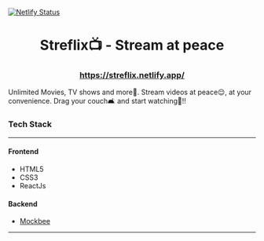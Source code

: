 [![Netlify Status](https://api.netlify.com/api/v1/badges/b1a5468e-723b-4926-8bb5-0e4a702c163e/deploy-status)](https://app.netlify.com/sites/streflix/deploys)

<div align="center">
  
# Streflix📺 - Stream at peace
### https://streflix.netlify.app/

  
</div>


Unlimited Movies, TV shows and more🥂. Stream videos at peace😌, at your convenience. Drag your couch🛋️ and start watching👀!!

### Tech Stack
<hr/>

#### Frontend
- HTML5
- CSS3
- ReactJs

#### Backend
- [Mockbee](https://mockbee.netlify.app)

<hr />
